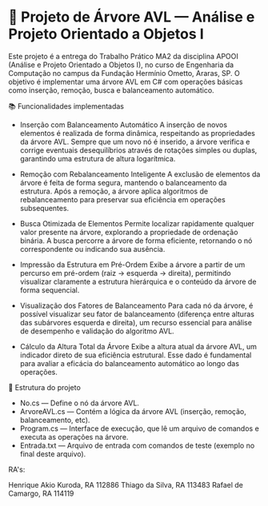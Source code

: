 # 🌳 Projeto de Árvore AVL — Análise e Projeto Orientado a Objetos I

Este projeto é a entrega do Trabalho Prático MA2 da disciplina APOOI (Análise e Projeto Orientado a Objetos I), no curso de Engenharia da Computação no campus da Fundação Hermínio Ometto, Araras, SP. 
O objetivo é implementar uma árvore AVL em C# com operações básicas como inserção, remoção, busca e balanceamento automático.

 📚 Funcionalidades implementadas

  - Inserção com Balanceamento Automático
A inserção de novos elementos é realizada de forma dinâmica, respeitando as propriedades da árvore AVL. Sempre que um novo nó é inserido, a árvore verifica e corrige eventuais desequilíbrios através de rotações simples ou duplas, garantindo uma estrutura de altura logarítmica.

  - Remoção com Rebalanceamento Inteligente
A exclusão de elementos da árvore é feita de forma segura, mantendo o balanceamento da estrutura. Após a remoção, a árvore aplica algoritmos de rebalanceamento para preservar sua eficiência em operações subsequentes.

  - Busca Otimizada de Elementos
Permite localizar rapidamente qualquer valor presente na árvore, explorando a propriedade de ordenação binária. A busca percorre a árvore de forma eficiente, retornando o nó correspondente ou indicando sua ausência.

  - Impressão da Estrutura em Pré-Ordem
Exibe a árvore a partir de um percurso em pré-ordem (raiz → esquerda → direita), permitindo visualizar claramente a estrutura hierárquica e o conteúdo da árvore de forma sequencial.

  - Visualização dos Fatores de Balanceamento
Para cada nó da árvore, é possível visualizar seu fator de balanceamento (diferença entre alturas das subárvores esquerda e direita), um recurso essencial para análise de desempenho e validação do algoritmo AVL.

  -  Cálculo da Altura Total da Árvore
Exibe a altura atual da árvore AVL, um indicador direto de sua eficiência estrutural. Esse dado é fundamental para avaliar a eficácia do balanceamento automático ao longo das operações.

📂 Estrutura do projeto

- No.cs — Define o nó da árvore AVL.
- ArvoreAVL.cs — Contém a lógica da árvore AVL (inserção, remoção, balanceamento, etc).
- Program.cs — Interface de execução, que lê um arquivo de comandos e executa as operações na árvore.
- Entrada.txt — Arquivo de entrada com comandos de teste (exemplo no final deste arquivo).


RA's:

Henrique Akio Kuroda, RA 112886
Thiago da Silva, RA 113483
Rafael de Camargo, RA 114119
